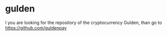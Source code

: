 # gulden

I you are looking for the repository of the cryptocurrency Gulden,
than go to https://github.com/guldenpay
